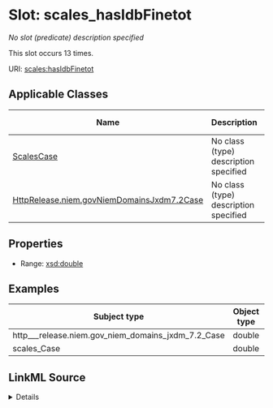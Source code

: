 

# Slot: scales_hasIdbFinetot


_No slot (predicate) description specified_






This slot occurs 13 times.


URI: [scales:hasIdbFinetot](http://schemas.scales-okn.org/rdf/scales#hasIdbFinetot)



<!-- no inheritance hierarchy -->





## Applicable Classes

| Name | Description | Modifies Slot |
| --- | --- | --- |
| [ScalesCase](../classes/ScalesCase.md) | No class (type) description specified |  yes  |
| [HttpRelease.niem.govNiemDomainsJxdm7.2Case](../classes/HttpRelease.niem.govNiemDomainsJxdm7.2Case.md) | No class (type) description specified |  yes  |







## Properties

* Range: [xsd:double](http://www.w3.org/2001/XMLSchema#double)






## Examples

| Subject type | Object type | Example subject | Example object | Occurrences |
| --- | --- | --- | --- | --- |
| http___release.niem.gov_niem_domains_jxdm_7.2_Case | double | scales:/CaseCriminal | 0.0 | 13 |
| scales_Case | double | scales:/CaseCriminal | 0.0 | 13 |




## LinkML Source

<details>

```yaml
name: scales_hasIdbFinetot
annotations:
  count:
    tag: count
    value: 13
description: No slot (predicate) description specified
examples:
- object:
    example_object: '0.0'
    example_object_type: double
    example_predicate: scales:hasIdbFinetot
    example_subject: scales:/CaseCriminal
    example_subject_type: http___release.niem.gov_niem_domains_jxdm_7.2_Case
- object:
    example_object: '0.0'
    example_object_type: double
    example_predicate: scales:hasIdbFinetot
    example_subject: scales:/CaseCriminal
    example_subject_type: scales_Case
from_schema: scales-kg
rank: 1000
slot_uri: scales:hasIdbFinetot
alias: scales_hasIdbFinetot
domain_of:
- http___release.niem.gov_niem_domains_jxdm_7.2_Case
- scales_Case
range: double

```
</details>